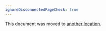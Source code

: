 ```yaml
---
ignoreDisconnectedPageCheck: true
---
```


This document was moved to [another location](../../retrospectives/3_2.md).
